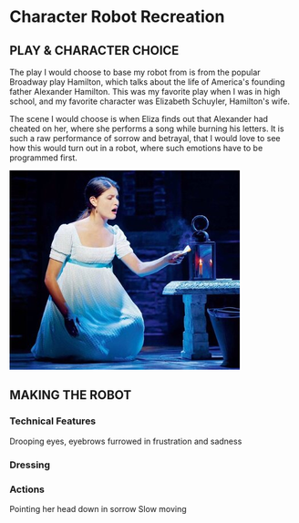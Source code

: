 # Character Robot Recreation

## PLAY & CHARACTER CHOICE
The play I would choose to base my robot from is from the popular Broadway play Hamilton, which talks about the life of America's founding father Alexander Hamilton. This was my favorite play when I was in high school, and my favorite character was Elizabeth Schuyler, Hamilton's wife.

The scene I would choose is when Eliza finds out that Alexander had cheated on her, where she performs a song while burning his letters. It is such a raw performance of sorrow and betrayal, that I would love to see how this would turn out in a robot, where such emotions have to be programmed first.

![](images/eliza.jpg)

## MAKING THE ROBOT

### Technical Features
Drooping eyes, eyebrows furrowed in frustration and sadness

### Dressing

### Actions
Pointing her head down in sorrow
Slow moving

